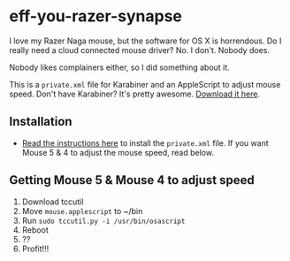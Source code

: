 # eff-you-razer-synapse

I love my Razer Naga mouse, but the software for OS X is horrendous. Do I really need a cloud connected mouse driver? No. I don't. Nobody does. 

Nobody likes complainers either, so I did something about it.

This is a `private.xml` file for Karabiner and an AppleScript to adjust mouse speed. Don't have Karabiner? It's pretty awesome. [Download it here](https://pqrs.org/osx/karabiner/). 

## Installation
- [Read the instructions here](https://pqrs.org/osx/karabiner/xml.html.en) to install the `private.xml` file. If you want Mouse 5 & 4 to adjust the mouse speed, read below.

## Getting Mouse 5 & Mouse 4 to adjust speed
1. Download tccutil
2. Move `mouse.applescript` to ~/bin
2. Run `sudo tccutil.py -i /usr/bin/osascript`
3. Reboot
4. ??
5. Profit!!!
